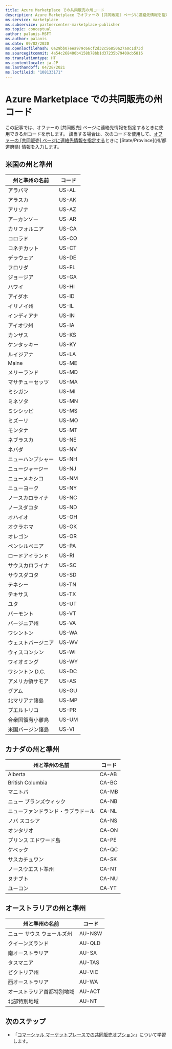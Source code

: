 ```yaml
---
title: Azure Marketplace での共同販売の州コード
description: Azure Marketplace でオファーの [共同販売] ページに連絡先情報を指定するときに、使用可能な州コードを取得します。
ms.service: marketplace
ms.subservice: partnercenter-marketplace-publisher
ms.topic: conceptual
author: palanis-MSFT
ms.author: palanis
ms.date: 09/02/2020
ms.openlocfilehash: 0a29bb07eea979c66cf2d32c56850a27a0c1d73d
ms.sourcegitcommit: 4a54c268400b4158b78bb1d37235b79409cb5816
ms.translationtype: HT
ms.contentlocale: ja-JP
ms.lasthandoff: 04/28/2021
ms.locfileid: "108133171"
---
```

# <a name="co-sell-state-and-province-codes-in-azure-marketplace"></a>Azure Marketplace での共同販売の州コード

この記事では、オファーの [共同販売] ページに連絡先情報を指定するときに使用できる州コードを示します。 該当する場合は、次のコードを使用して、[オファーの [共同販売] ページに連絡先情報を指定する](./co-sell-configure.md#enter-your-contacts)ときに [State/Province]\(州/都道府県\) 情報を入力します。

## <a name="us-states-and-territories"></a>米国の州と準州

|   州と準州の名前          |   コード    |
|-------------------------------------|-----------|
| アラバマ                             | US-AL     |
| アラスカ                              | US-AK     |
| アリゾナ                             | US-AZ     |
| アーカンソー                            | US-AR     |
| カリフォルニア                          | US-CA     |
| コロラド                            | US-CO     |
| コネチカット                         | US-CT     |
| デラウェア                            | US-DE     |
| フロリダ                             | US-FL     |
| ジョージア                             | US-GA     |
| ハワイ                              | US-HI     |
| アイダホ                               | US-ID     |
| イリノイ州                            | US-IL     |
| インディアナ                             | US-IN     |
| アイオワ州                                | US-IA     |
| カンザス                              | US-KS     |
| ケンタッキー                            | US-KY     |
| ルイジアナ                           | US-LA     |
| Maine                               | US-ME     |
| メリーランド                            | US-MD     |
| マサチューセッツ                       | US-MA     |
| ミシガン                            | US-MI     |
| ミネソタ                           | US-MN     |
| ミシシッピ                         | US-MS     |
| ミズーリ                            | US-MO     |
| モンタナ                             | US-MT     |
| ネブラスカ                            | US-NE     |
| ネバダ                              | US-NV     |
| ニューハンプシャー                       | US-NH     |
| ニュージャージー                          | US-NJ     |
| ニューメキシコ                          | US-NM     |
| ニューヨーク                            | US-NY     |
| ノースカロライナ                      | US-NC     |
| ノースダコタ                        | US-ND     |
| オハイオ                                | US-OH     |
| オクラホマ                            | US-OK     |
| オレゴン                              | US-OR     |
| ペンシルベニア                        | US-PA     |
| ロードアイランド                        | US-RI     |
| サウスカロライナ                      | US-SC     |
| サウスダコタ                        | US-SD     |
| テネシー                           | US-TN     |
| テキサス                               | US-TX     |
| ユタ                                | US-UT     |
| バーモント                             | US-VT     |
| バージニア州                            | US-VA     |
| ワシントン                          | US-WA     |
| ウェストバージニア                       | US-WV     |
| ウィスコンシン                           | US-WI     |
| ワイオミング                             | US-WY     |
| ワシントン D.C.                | US-DC     |
| アメリカ領サモア                      | US-AS     |
| グアム                                | US-GU     |
| 北マリアナ諸島            | US-MP     |
| プエルトリコ                         | US-PR     |
| 合衆国領有小離島 | US-UM    |
| 米国バージン諸島                 | US-VI    |

## <a name="canadian-provinces-and-territories"></a>カナダの州と準州

|   州と準州の名前       |   コード    |
|-------------------------------------|-----------|
| Alberta                             |  CA-AB    |
| British Columbia                    |  CA-BC    |
| マニトバ                            |  CA-MB    |
| ニュー ブランズウィック                       |  CA-NB    |
| ニューファンドランド・ラブラドール           |  CA-NL    |
| ノバ スコシア                         |  CA-NS    |
| オンタリオ                             |  CA-ON    |
| プリンス エドワード島                |  CA-PE    |
| ケベック                              |  CA-QC    |
| サスカチュワン                        |  CA-SK    |
| ノースウエスト準州               |  CA-NT    |
| ヌナブト                             |  CA-NU    |
| ユーコン                               |  CA-YT    |


## <a name="australian-states-and-territories"></a>オーストラリアの州と準州

|   州と準州の名前          |   コード    |
|-------------------------------------|-----------|
| ニュー サウス ウェールズ州                     |  AU-NSW   |
| クイーンズランド                          |  AU-QLD   |
| 南オーストラリア                     |  AU-SA    |
| タスマニア                            |  AU-TAS   |
| ビクトリア州                            |  AU-VIC   |
| 西オーストラリア                   |  AU-WA    |
| オーストラリア首都特別地域        |  AU-ACT   |
| 北部特別地域                  |  AU-NT    |


## <a name="next-steps"></a>次のステップ

- 「[コマーシャル マーケットプレースでの共同販売オプション](./co-sell-configure.md)」について学習します。